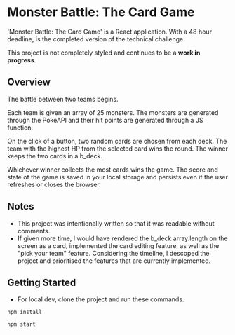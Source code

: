 # Monster Battle: The Card Game

'Monster Battle: The Card Game' is a React application. With a 48 hour deadline, is the completed version of the technical challenge. 

This project is not completely styled and continues to be a **work in progress**.

## Overview

The battle between two teams begins.

Each team is given an array of 25 monsters. The monsters are generated through the PokeAPI and their hit points are generated through a JS function. 

On the click of a button, two random cards are chosen from each deck. The team with the highest HP from the selected card wins the round. The winner keeps the two cards in a b_deck.

Whichever winner collects the most cards wins the game. The score and state of the game is saved in your local storage and persists even if the user refreshes or closes the browser.

## Notes
-   This project was intentionally written so that it was readable without comments. 
-   If given more time, I would have rendered the b_deck array.length on the screen as a card, implemented the card editing feature, as well as the "pick your team" feature. Considering the timeline, I descoped the project and prioritised the features that are currently implemented.

## Getting Started
 
-   For local dev, clone the project and run these commands.

```Console
npm install
```

 
```Console
npm start
```

